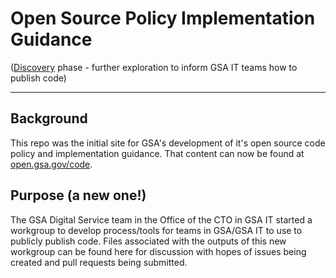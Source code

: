 # Open Source Policy Implementation Guidance
([Discovery](https://18f.gsa.gov/dashboard/stages/) phase - further exploration to inform GSA IT teams how to publish code)

---

## Background
This repo was the initial site for GSA's development of it's open source code policy and implementation guidance.  That content can now be found at [open.gsa.gov/code](https://open.gsa.gov/code/).

## Purpose (a new one!)
The GSA Digital Service team in the Office of the CTO in GSA IT started a workgroup to develop process/tools for teams in GSA/GSA IT to use to publicly publish code.  Files associated with the outputs of this new workgroup can be found here for discussion with hopes of issues being created and pull requests being submitted.
